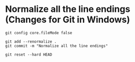 # Normalize all the line endings (Changes for Git in Windows)
```
git config core.fileMode false
```
```
git add --renormalize .
git commit -m "Normalize all the line endings"
```
```
git reset --hard HEAD
```